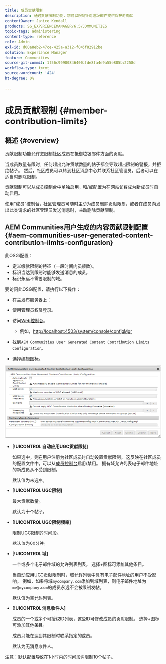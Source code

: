 ```yaml
---
title: 成员贡献限制
description: 通过贡献限制功能，您可以限制针对垃圾邮件提供保护的贡献
contentOwner: Janice Kendall
products: SG_EXPERIENCEMANAGER/6.5/COMMUNITIES
topic-tags: administering
content-type: reference
role: Admin
exl-id: d00a8eb2-47ce-425a-a312-f043f82912be
solution: Experience Manager
feature: Communities
source-git-commit: 1f56c99980846400cfde8fa4e9a55e885bc2258d
workflow-type: tm+mt
source-wordcount: '424'
ht-degree: 0%

---
```


# 成员贡献限制 {#member-contribution-limits}

## 概述 {#overview}

贡献限制功能允许您限制社区成员在抵御垃圾邮件方面的贡献。

当成员数量有限时，任何超出允许贡献数量的帖子都会导致超出限制的警报，并拒绝帖子。 然后，社区成员可以转到社区消息中心并联系社区管理员，后者可以在适当时删除限制。

贡献限制可以从[成员控制台](members.md)中单独启用，和/或配置为在网站访客成为新成员时自动启用。

使用“成员”控制台，社区管理员可随时主动为成员删除贡献限制，或者在成员向发出此类请求的社区管理员发送消息时，主动删除贡献限制。

## AEM Communities用户生成的内容贡献限制配置 {#aem-communities-user-generated-content-contribution-limits-configuration}

此OSGi配置：

* 定义缴款限制的特征（一段时间内员额数）。
* 标识当达到限制时能够发送消息的成员。
* 标识永远不需要限制的域。

要访问此OSGi配置，请执行以下操作：

* 在主发布服务器上：
* 使用管理员权限登录。
* 访问[Web控制台](../../help/sites-deploying/configuring-osgi.md)。

   * 例如，[http://localhost:4503/system/console/configMgr](http://localhost:4503/system/console/configMgr)

* 找到`AEM Communities User Generated Content Contribution Limits Configuration`。
* 选择编辑图标。

![配置限制](assets/configure-limits.png)

* **[!UICONTROL 自动应用UGC贡献限制]**

  如果选中，则在用户注册为社区成员时自动设置贡献限制。 这反映在社区成员的配置文件中，可以从[成员控制台](members.md)启用/禁用。 拥有域允许列表电子邮件地址的新成员从不受到限制。

  默认值为未选中。

* **[!UICONTROL UGC限制]**

  最大贡献数量。

  默认为十个帖子。

* **[!UICONTROL UGC限制频率]**

  限制UGC限制的时间段。

  默认值为60分钟。

* **[!UICONTROL 域]**

  一个或多个电子邮件域的允许列表列表。 选择+图标可添加其他条目。

  当自动应用UGC贡献限制时，域允许列表中具有电子邮件地址的用户不受影响。 例如，如果将域`mycompany.com`添加到域列表，则电子邮件地址为`me@mycompany.com`的成员永远不会被限制发帖。

  默认值为空允许列表。

* **[!UICONTROL 消息收件人]**

  成员的一个或多个可授权ID列表，这些ID可修改成员的贡献限制。 选择+图标可添加其他条目。

  成员只能在达到其限制时联系指定的成员。

  默认为无消息收件人。

注意：默认配置导致在1小时内的时间段内限制10个帖子。
